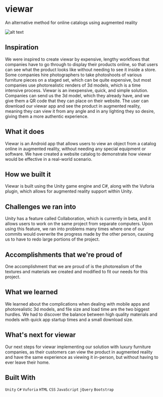 # viewar
An alternative method for online catalogs using augmented reality

![alt text](https://challengepost-s3-challengepost.netdna-ssl.com/photos/production/software_photos/000/563/801/datas/gallery.jpg "Headphones viewed in viewar")

## Inspiration
We were inspired to create viewar by expensive, lengthy workflows that companies have to go through to display their products online, so that users can see what the product looks like without needing to see it inside a store. Some companies hire photographers to take photoshoots of various furniture pieces on a staged set, which can be quite expensive, but most companies use photorealistic renders of 3d models, which is a time intensive process. Viewar is an inexpensive, quick, and simple solution. Companies can send us the 3d model, which they already have, and we give them a QR code that they can place on their website. The user can download our viewar app and see the product in augmented reality, meaning they can view it from any angle and in any lighting they so desire, giving them a more authentic experience.

## What it does
Viewar is an Android app that allows users to view an object from a catalog online in augmented reality, without needing any special equipment or software. We have created a website catalog to demonstrate how viewar would be effective in a real-world scenario.

## How we built it
Viewar is built using the Unity game engine and C#, along with the Vuforia plugin, which allows for augmented reality support within Unity.

## Challenges we ran into
Unity has a feature called Collaboration, which is currently in beta, and it allows users to work on the same project from separate computers. Upon using this feature, we ran into problems many times where one of our commits would overwrite the progress made by the other person, causing us to have to redo large portions of the project.

## Accomplishments that we're proud of
One accomplishment that we are proud of is the photorealism of the textures and materials we created and modified to fit our needs for this project.

## What we learned
We learned about the complications when dealing with mobile apps and photorealistic 3d models, and file size and load time are the two biggest hurdles. We had to discover the balance between high quality materials and models with quick app startup times and a small download size.

## What's next for viewar
Our next steps for viewar implementing our solution with luxury furniture companies, as their customers can view the product in augmented reality and have the same experience as viewing it in-person, but without having to ever leave their home.

## Built With
`Unity` `C#` `Vuforia` `HTML` `CSS` `JavaScript` `jQuery` `Bootstrap`
